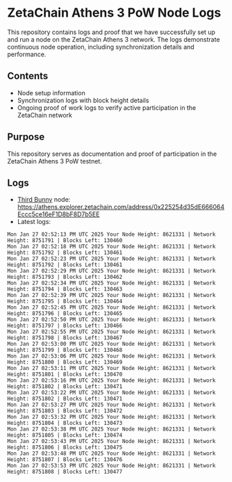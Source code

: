 # ZetaChain Athens 3 PoW Node Logs
This repository contains logs and proof that we have successfully set up and run a node on the ZetaChain Athens 3 network. The logs demonstrate continuous node operation, including synchronization details and performance.

## Contents
- Node setup information
- Synchronization logs with block height details
- Ongoing proof of work logs to verify active participation in the ZetaChain network

## Purpose
This repository serves as documentation and proof of participation in the ZetaChain Athens 3 PoW testnet.

## Logs

- [Third Bunny](https://thirdbunny.xyz/) node: https://athens.explorer.zetachain.com/address/0x225254d35dE666064Eccc5ce16eF1D8bF8D7b5EE
- Latest logs:
```
Mon Jan 27 02:52:13 PM UTC 2025 Your Node Height: 8621331 | Network Height: 8751791 | Blocks Left: 130460
Mon Jan 27 02:52:18 PM UTC 2025 Your Node Height: 8621331 | Network Height: 8751792 | Blocks Left: 130461
Mon Jan 27 02:52:23 PM UTC 2025 Your Node Height: 8621331 | Network Height: 8751792 | Blocks Left: 130461
Mon Jan 27 02:52:29 PM UTC 2025 Your Node Height: 8621331 | Network Height: 8751793 | Blocks Left: 130462
Mon Jan 27 02:52:34 PM UTC 2025 Your Node Height: 8621331 | Network Height: 8751794 | Blocks Left: 130463
Mon Jan 27 02:52:39 PM UTC 2025 Your Node Height: 8621331 | Network Height: 8751795 | Blocks Left: 130464
Mon Jan 27 02:52:45 PM UTC 2025 Your Node Height: 8621331 | Network Height: 8751796 | Blocks Left: 130465
Mon Jan 27 02:52:50 PM UTC 2025 Your Node Height: 8621331 | Network Height: 8751797 | Blocks Left: 130466
Mon Jan 27 02:52:55 PM UTC 2025 Your Node Height: 8621331 | Network Height: 8751798 | Blocks Left: 130467
Mon Jan 27 02:53:00 PM UTC 2025 Your Node Height: 8621331 | Network Height: 8751799 | Blocks Left: 130468
Mon Jan 27 02:53:06 PM UTC 2025 Your Node Height: 8621331 | Network Height: 8751800 | Blocks Left: 130469
Mon Jan 27 02:53:11 PM UTC 2025 Your Node Height: 8621331 | Network Height: 8751801 | Blocks Left: 130470
Mon Jan 27 02:53:16 PM UTC 2025 Your Node Height: 8621331 | Network Height: 8751802 | Blocks Left: 130471
Mon Jan 27 02:53:22 PM UTC 2025 Your Node Height: 8621331 | Network Height: 8751802 | Blocks Left: 130471
Mon Jan 27 02:53:27 PM UTC 2025 Your Node Height: 8621331 | Network Height: 8751803 | Blocks Left: 130472
Mon Jan 27 02:53:32 PM UTC 2025 Your Node Height: 8621331 | Network Height: 8751804 | Blocks Left: 130473
Mon Jan 27 02:53:38 PM UTC 2025 Your Node Height: 8621331 | Network Height: 8751805 | Blocks Left: 130474
Mon Jan 27 02:53:43 PM UTC 2025 Your Node Height: 8621331 | Network Height: 8751806 | Blocks Left: 130475
Mon Jan 27 02:53:48 PM UTC 2025 Your Node Height: 8621331 | Network Height: 8751807 | Blocks Left: 130476
Mon Jan 27 02:53:53 PM UTC 2025 Your Node Height: 8621331 | Network Height: 8751808 | Blocks Left: 130477
```
